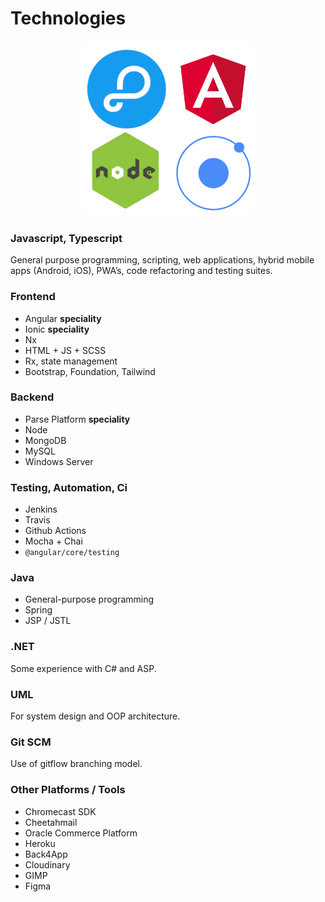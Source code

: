 # Technologies

<p align="center">
    <img style="border-radius:10px" width="280" src="/logo_frameworks.png" alt="">
</p>

### Javascript, Typescript

General purpose programming, scripting, web applications, hybrid mobile apps (Android, iOS), PWA’s, code refactoring and
testing
suites.

### Frontend

- Angular **speciality**
- Ionic **speciality**
- Nx
- HTML + JS + SCSS
- Rx, state management
- Bootstrap, Foundation, Tailwind

### Backend

- Parse Platform **speciality**
- Node
- MongoDB
- MySQL
- Windows Server

### Testing, Automation, Ci

- Jenkins
- Travis
- Github Actions
- Mocha + Chai
- `@angular/core/testing`

### Java

- General-purpose programming
- Spring
- JSP / JSTL

### .NET

Some experience with C# and ASP.

### UML

For system design and OOP architecture.

### Git SCM

Use of gitflow branching model.

### Other Platforms / Tools

- Chromecast SDK
- Cheetahmail
- Oracle Commerce Platform
- Heroku
- Back4App
- Cloudinary
- GIMP
- Figma
